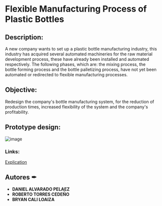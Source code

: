 # Flexible Manufacturing Process of Plastic Bottles

## Description:
A new company wants to set up a plastic bottle manufacturing industry, this industry has acquired several automated machineries for the raw material development process, these have already been installed and automated respectively. The following phases, which are: the mixing process, the bottle forming process and the bottle palletizing process, have not yet been automated or redirected to flexible manufacturing processes.

## Objective:
Redesign the company's bottle manufacturing system, for the reduction of production times, increased flexibility of the system and the company's profitability.

## Prototype design:

![image](https://user-images.githubusercontent.com/69557269/216733419-06038c75-55c6-49a2-9f78-f2d0162d234b.png)

### Links:

[Explication](https://www.canva.com/design/DAFLZCEZKGQ/C2buCKb0bE4fJlOO9KrR9w/watch?utm_content=DAFLZCEZKGQ&utm_campaign=designshare&utm_medium=link&utm_source=publishsharelink) 

## Autores ✒

* **DANIEL ALVARADO PELAEZ** 
* **ROBERTO TORRES CEDEÑO** 
* **BRYAN CALI LOAIZA** 
